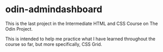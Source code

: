 # odin-admindashboard

This is the last project in the Intermediate HTML and CSS Course on The Odin Project.

This is intended to help me practice what I have learned throughout the course so far, but more specifically, CSS Grid.